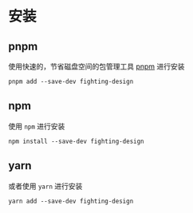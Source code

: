 # 安装

## pnpm

使用快速的，节省磁盘空间的包管理工具 [pnpm](https://pnpm.io/zh) 进行安装

```shell
pnpm add --save-dev fighting-design
```

## npm

使用 `npm` 进行安装

```shell
npm install --save-dev fighting-design
```

## yarn

或者使用 `yarn` 进行安装

```shell
yarn add --save-dev fighting-design
```
